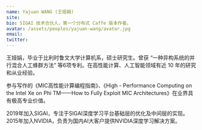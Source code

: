 ```yaml
---
name: Yajuan WANG (王娅娟)
site: 
bio: SIGAI 技术合伙人，第一个分布式 Caffe 版本作者。
avatar: /assets/peoples/yajuan-wang/avatar.jpg
email: 
twitter: 
---
```


王娅娟，毕业于比利时鲁文大学计算机系，硕士研究生。曾获 “一种异构系统的并行混合人工蜂群方法” 等6项专利。在高性能计算、人工智能领域有近 10 年的研究和从业经验。

参与写作的《MIC高性能计算编程指南》、《High - Performance Computing on the Intel Xe on Phi TM——How to Fully Exploit MIC Architectures》在业界具有极高专业价值。

2019年加入SIGAI，专注于SIGAI深度学习平台基础层的优化及中间层的实现。2015年加入NVIDIA，负责为国内AI大客户提供NVIDIA深度学习解决方案。
